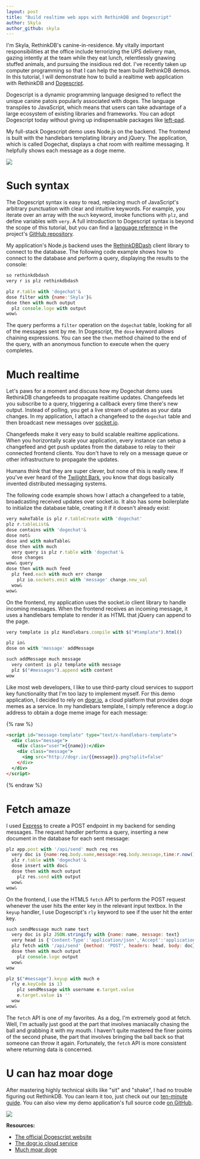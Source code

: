 ```yaml
---
layout: post
title: "Build realtime web apps with RethinkDB and Dogescript"
author: Skyla
author_github: skyla
---
```


I'm Skyla, RethinkDB's canine-in-residence. My vitally important
responsibilities at the office include terrorizing the UPS delivery man, gazing
intently at the team while they eat lunch, relentlessly gnawing stuffed
animals, and pursuing the insidious red dot. I've recently taken up computer
programming so that I can help the team build RethinkDB demos. In this
tutorial, I will demonstrate how to build a realtime web application with
RethinkDB and [Dogescript][].

Dogescript is a dynamic programming language designed to reflect the unique
canine patois popularly associated with doges. The language transpiles to
JavaScript, which means that users can take advantage of a large ecosystem of
existing libraries and frameworks. You can adopt Dogescript today without
giving up indispensable packages like [left-pad][].

My full-stack Dogescript demo uses Node.js on the backend. The frontend is
built with the handlebars templating library and jQuery. The application, which
is called Dogechat, displays a chat room with realtime messaging. It helpfully
shows each message as a doge meme.

<!--more-->

<img src="/assets/images/posts/2016-04-01-dogescreen.png">

# Such syntax

The Dogescript syntax is easy to read, replacing much of JavaScript's arbitrary
punctuation with clear and intuitive keywords. For example, you iterate over an
array with the `much` keyword, invoke functions with `plz`, and define
variables with `very`. A full introduction to Dogescript syntax is beyond the
scope of this tutorial, but you can find a [language reference][lang-ref] in
the project's [GitHub repository][repo].

My application's Node.js backend uses the [RethinkDBDash][] client library to
connect to the database. The following code example shows how to connect to the
database and perform a query, displaying the results to the console:

```javascript
so rethinkdbdash
very r is plz rethinkdbdash

plz r.table with 'dogechat'&
dose filter with {name:'Skyla'}&
dose then with much output
  plz console.loge with output
wow&
```

The query performs a `filter` operation on the `dogechat` table, looking for
all of the messages sent by me. In Dogescript, the `dose` keyword allows
chaining expressions. You can see the `then` method chained to the end of the
query, with an anonymous function to execute when the query completes.

# Much realtime

Let's paws for a moment and discuss how my Dogechat demo uses RethinkDB
changefeeds to propagate realtime updates. Changefeeds let you subscribe to a
query, triggering a callback every time there's new output. Instead of polling,
you get a live stream of updates as your data changes. In my application, I
attach a changefeed to the `dogechat` table and then broadcast new messages
over [socket.io][].

Changefeeds make it very easy to build scalable realtime applications. When you
horizontally scale your application, every instance can setup a changefeed and
get push updates from the database to relay to their connected frontend
clients. You don't have to rely on a message queue or other infrastructure to
propagate the updates.

Humans think that they are super clever, but none of this is really new. If
you've ever heard of the [Twilight Bark][], you know that dogs basically
invented distributed messaging systems.

The following code example shows how I attach a changefeed to a table,
broadcasting received updates over socket.io. It also has some boilerplate to
initialize the database table, creating it if it doesn't already exist:

```javascript
very makeTable is plz r.tableCreate with 'dogechat'
plz r.tableList&
dose contains with 'dogechat'&
dose not&
dose and with makeTable&
dose then with much
  very query is plz r.table with 'dogechat'&
  dose changes
wow& query
dose then with much feed 
  plz feed.each with much err change
    plz io.sockets.emit with 'message' change.new_val
  wow&
wow&
```

On the frontend, my application uses the socket.io client library to handle
incoming messages. When the frontend receives an incoming message, it uses a
handlebars template to render it as HTML that jQuery can append to the page.

```javascript
very template is plz Handlebars.compile with $("#template").html()

plz io&
dose on with 'message' addMessage

such addMessage much message
  very content is plz template with message
  plz $("#messages").append with content
wow
```

Like most web developers, I like to use third-party cloud services to support
key functionality that I'm too lazy to implement myself. For this demo
application, I decided to rely on [dogr.io][], a cloud platform that provides
doge memes as a service. In my handlebars template, I simply reference a
dogr.io address to obtain a doge meme image for each message:

{% raw %}
```html
<script id="message-template" type="text/x-handlebars-template">
  <div class="message">
    <div class="user">{{name}}:</div>
    <div class="message">
      <img src="http://dogr.io/{{message}}.png?split=false"
    </div>
  </div>
</script>
```
{% endraw %}

# Fetch amaze

I used [Express][] to create a POST endpoint in my backend for sending
messages. The request handler performs a query, inserting a new document in the
database for each sent message:

```javascript
plz app.post with '/api/send' much req res
  very doc is {name:req.body.name,message:req.body.message,time:r.now()} 
  plz r.table with 'dogechat'&
  dose insert with doc&
  dose then with much output
    plz res.send with output 
  wow&
wow&
```

On the frontend, I use the HTML5 `fetch` API to perform the POST request
whenever the user hits the enter key in the relevant input textbox. In the
`keyup` handler, I use Dogescript's `rly` keyword to see if the user hit the
enter key.

```javascript
such sendMessage much name text
  very doc is plz JSON.stringify with {name: name, message: text}
  very head is {'Content-Type':'application/json','Accept':'application/json'}
  plz fetch with '/api/send' {method: 'POST', headers: head, body: doc}&
  dose then with much output
    plz console.loge output
  wow&
wow

plz $("#message").keyup with much e
  rly e.keyCode is 13
    plz sendMessage with username e.target.value
    e.target.value is ''
  wow
wow&
```

The `fetch` API is one of my favorites. As a dog, I'm extremely good at fetch.
Well, I'm actually just good at the part that involves maniacally chasing the
ball and grabbing it with my mouth. I haven't quite mastered the finer points
of the second phase, the part that involves bringing the ball back so that
someone can throw it again. Fortunately, the `fetch` API is more consistent
where returning data is concerned.

# U can haz moar doge

After mastering highly technical skills like "sit" and "shake", I had no
trouble figuring out RethinkDB. You can learn it too, just check out our
[ten-minute guide][10-guide]. You can also view my demo application's full
source code [on GitHub][].

<img src="/assets/images/posts/2014-04-01-skyla.jpg">

**Resources:**

* [The official Dogescript website][Dogescript]
* [The dogr.io cloud service][dogr.io]
* [Much moar doge][rdoge]

[Dogescript]: https://dogescript.com/
[left-pad]: https://www.npmjs.com/package/left-pad
[lang-ref]: https://github.com/dogescript/dogescript/blob/master/LANGUAGE.md
[repo]: https://github.com/dogescript/dogescript
[RethinkDBDash]: https://github.com/neumino/rethinkdbdash
[socket.io]: http://socket.io/
[Twilight Bark]: https://en.wikipedia.org/wiki/Twilight_bark
[dogr.io]: http://dogr.io
[Express]: http://expressjs.com/
[on GitHub]: https://gist.github.com/anonymous/f77e12122fd68ffa459c69b7e0ce0816
[10-guide]: /docs/guide/javascript/
[rdoge]: https://www.reddit.com/r/doge/

